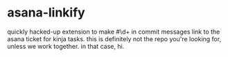 asana-linkify
=============

quickly hacked-up extension to make #\d+ in commit messages link to the asana ticket for kinja tasks. this is definitely not the repo you're looking for, unless we work together. in that case, hi.
